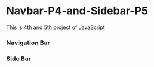 # Navbar-P4-and-Sidebar-P5
This is 4th and 5th project of JavaScript


### Navigation Bar



### Side Bar
